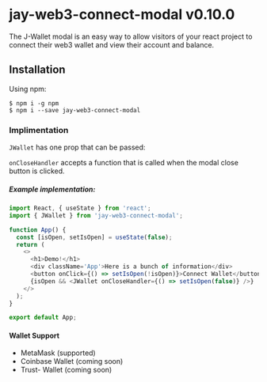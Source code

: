 # jay-web3-connect-modal v0.10.0

The J-Wallet modal is an easy way to allow visitors of your react project to
connect their web3 wallet and view their account and balance.

## Installation

Using npm:

```shell
$ npm i -g npm
$ npm i --save jay-web3-connect-modal
```

### Implimentation

`JWallet` has one prop that can be passed:

`onCloseHandler` accepts a function that is called when the modal close button
is clicked.

##### Example implementation:

```js
import React, { useState } from 'react';
import { JWallet } from 'jay-web3-connect-modal';

function App() {
  const [isOpen, setIsOpen] = useState(false);
  return (
    <>
      <h1>Demo!</h1>
      <div className='App'>Here is a bunch of information</div>
      <button onClick={() => setIsOpen(!isOpen)}>Connect Wallet</button>
      {isOpen && <JWallet onCloseHandler={() => setIsOpen(false)} />}
    </>
  );
}

export default App;
```

#### Wallet Support

- MetaMask (supported)
- Coinbase Wallet (coming soon)
- Trust- Wallet (coming soon)
